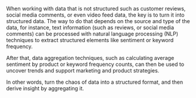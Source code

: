 When working with data that is not structured such as customer reviews, social media comments, or even video feed data, the key is to turn it into structured data. The way to do that depends on the source and type of the data, for instance, text information (such as reviews, or social media comments) can be processed with natural language processing (NLP) techniques to extract structured elements like sentiment or keyword frequency. 

After that, data aggregation techniques, such as calculating average sentiment by product or keyword frequency counts, can then be used to uncover trends and support marketing and product strategies. 

In other words, turn the chaos of data into a structured format, and then derive insight by aggregating it. 